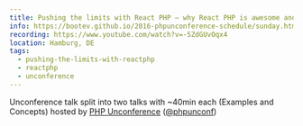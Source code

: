 ```yaml
---
title: Pushing the limits with React PHP – why React PHP is awesome and why you should care
info: https://bootev.github.io/2016-phpunconference-schedule/sunday.html
recording: https://www.youtube.com/watch?v=-5ZdGUvOqx4
location: Hamburg, DE
tags:
  - pushing-the-limits-with-reactphp
  - reactphp
  - unconference
---
```

Unconference talk split into two talks with ~40min each (Examples and Concepts) hosted by [PHP Unconference](https://www.php-unconference.de) ([@phpunconf](https://twitter.com/phpunconf))
